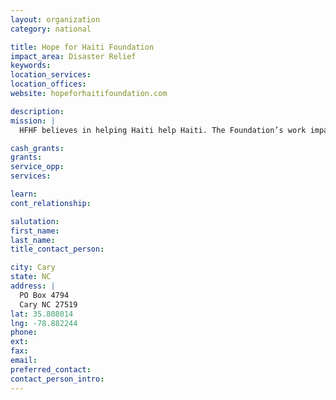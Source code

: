 ```yaml
---
layout: organization
category: national

title: Hope for Haiti Foundation
impact_area: Disaster Relief
keywords: 
location_services: 
location_offices: 
website: hopeforhaitifoundation.com

description: 
mission: |
  HFHF believes in helping Haiti help Haiti. The Foundation’s work impacts individual Haitians, consequently empowering them to act and change their own nation. We are equipping a new generation with a vision and the skills to make the dream a reality. Already, there are native Haitians making a difference as nurses, ministers, and teachers. The future undoubtedly holds influencers in law, politics, community organization, media and more.

cash_grants: 
grants: 
service_opp: 
services: 

learn: 
cont_relationship: 

salutation: 
first_name: 
last_name: 
title_contact_person: 

city: Cary
state: NC
address: |
  PO Box 4794  
  Cary NC 27519
lat: 35.808014
lng: -78.882244
phone: 
ext: 
fax: 
email: 
preferred_contact: 
contact_person_intro: 
---
```


